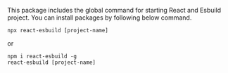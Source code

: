This package includes the global command for starting React and Esbuild project.
You can install packages by following below command.


```
npx react-esbuild [project-name]
```

or

```
npm i react-esbuild -g
react-esbuild [project-name]
```


